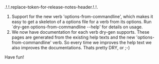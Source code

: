 .!.!.replace-token-for-release-notes-header.!.!.
1. Support for the new verb 'options-from-commandline', which makes it easy to get a skeleton of a options file for a verb from its options. Run `dry-gen options-from-commandline --help' for details on usage.
1. We now have documentation for each verb dry-gen supports. These pages are generated from the existing help texts and the new 'options-from-commandline' verb. So every time we improves the help text we also improves the documentations. Thats pretty DRY, or ;-)

Have fun!